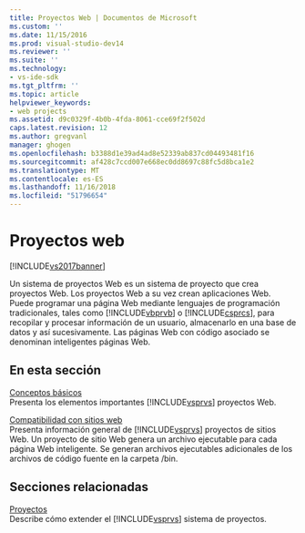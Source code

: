 ```yaml
---
title: Proyectos Web | Documentos de Microsoft
ms.custom: ''
ms.date: 11/15/2016
ms.prod: visual-studio-dev14
ms.reviewer: ''
ms.suite: ''
ms.technology:
- vs-ide-sdk
ms.tgt_pltfrm: ''
ms.topic: article
helpviewer_keywords:
- web projects
ms.assetid: d9c0329f-4b0b-4fda-8061-cce69f2f502d
caps.latest.revision: 12
ms.author: gregvanl
manager: ghogen
ms.openlocfilehash: b3388d1e39ad4ad8e52339ab837cd04493481f16
ms.sourcegitcommit: af428c7ccd007e668ec0dd8697c88fc5d8bca1e2
ms.translationtype: MT
ms.contentlocale: es-ES
ms.lasthandoff: 11/16/2018
ms.locfileid: "51796654"
---
```

# <a name="web-projects"></a>Proyectos web
[!INCLUDE[vs2017banner](../../includes/vs2017banner.md)]

Un sistema de proyectos Web es un sistema de proyecto que crea proyectos Web. Los proyectos Web a su vez crean aplicaciones Web. Puede programar una página Web mediante lenguajes de programación tradicionales, tales como [!INCLUDE[vbprvb](../../includes/vbprvb-md.md)] o [!INCLUDE[csprcs](../../includes/csprcs-md.md)], para recopilar y procesar información de un usuario, almacenarlo en una base de datos y así sucesivamente. Las páginas Web con código asociado se denominan inteligentes páginas Web.  
  
## <a name="in-this-section"></a>En esta sección  
 [Conceptos básicos](../../extensibility/internals/web-project-essentials.md)  
 Presenta los elementos importantes [!INCLUDE[vsprvs](../../includes/vsprvs-md.md)] proyectos Web.  
  
 [Compatibilidad con sitios web](../../extensibility/internals/web-site-support.md)  
 Presenta información general de [!INCLUDE[vsprvs](../../includes/vsprvs-md.md)] proyectos de sitios Web. Un proyecto de sitio Web genera un archivo ejecutable para cada página Web inteligente. Se generan archivos ejecutables adicionales de los archivos de código fuente en la carpeta /bin.  
  
## <a name="related-sections"></a>Secciones relacionadas  
 [Proyectos](../../extensibility/internals/projects.md)  
 Describe cómo extender el [!INCLUDE[vsprvs](../../includes/vsprvs-md.md)] sistema de proyectos.

